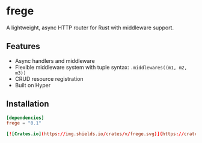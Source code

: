 # frege
A lightweight, async HTTP router for Rust with middleware support.

## Features
- Async handlers and middleware
- Flexible middleware system with tuple syntax: `.middlewares((m1, m2, m3))`
- CRUD resource registration
- Built on Hyper

## Installation
```toml
[dependencies]
frege = "0.1"

[![Crates.io](https://img.shields.io/crates/v/frege.svg)](https://crates.io/crates/frege)